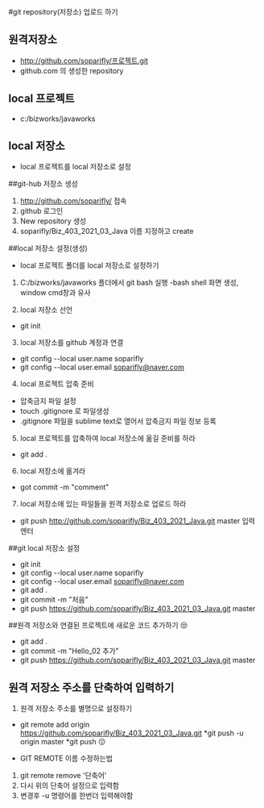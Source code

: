 #git repository(저장소) 업로드 하기
## 원격저장소
* http://github.com/soparifly/프로젝트.git
* github.com 의 생성한 repository

## local 프로젝트
* c:/bizworks/javaworks

## local 저장소
* local 프로젝트를 local 저장소로 설정

##git-hub 저장소 생성
1. http://github.com/soparifly/ 접속
2. github 로그인
3. New repository 생성
4. soparifly/Biz_403_2021_03_Java 이름 지정하고 create

##local 저장소 설정(생성)
* local 프로젝트 폴더를 local 저장소로 설정하기
1. C:/bizworks/javaworks 플더에서 git bash 실행
-bash shell 화면 생성, window cmd창과 유사 

2. local 저장소 선언
- git init

3. local 저장소를 github 계정과 연결
* git config --local user.name soparifly
* git config --local user.email soparifly@naver.com

4. local 프로젝트 압축 준비
* 압축금지 파일 설정
* touch .gitignore 로 파일생성
* .gitignore 파일을 sublime text로 열어서 압축금지 파일 정보 등록
5. local 프로젝트를 압축하여 local 저장소에 옮길 준비를 하라
* git add .
6. local 저장소에 옮겨라
* got commit -m "comment"

7. local 저장소애 있는 파일들을 원격 저장소로 업로드 하라
* git push http://github.com/soparifly/Biz_403_2021_Java.git master 입력 엔터

##git local 저장소 설정
* git init 
* git config --local user.name soparifly
* git config --local user.email soparifly@naver.com
* git add .
* git commit -m "처음"
* git push https://github.com/soparifly/Biz_403_2021_03_Java.git master

##원격 저장소와 연결된 프로젝트에 새로운 코드 추가하기 :unamused:
* git add .
* git commit -m "Hello_02 추가"
* git push https://github.com/soparifly/Biz_403_2021_03_Java.git master

## 원격 저장소 주소를 단축하여 입력하기
1. 원격 저장소 주소를 별명으로 설정하기
* git remote add origin https://github.com/soparifly/Biz_403_2021_03_Java.git
*git push -u origin master
*git push :kissing:

* GIT REMOTE 이름 수정하는법 
1. git remote remove '단축어'
2. 다시 위의 단축어 설정으로 입력함
3. 변경후 -u 명령어를 한번더 입력해야함
